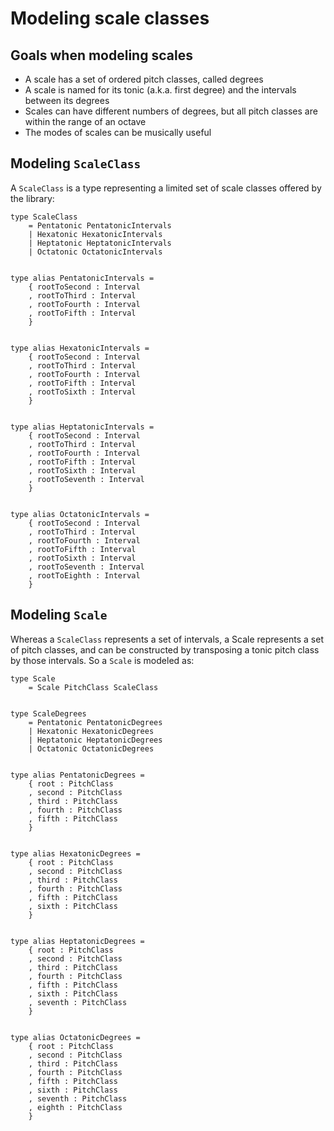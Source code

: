 # Modeling scale classes

## Goals when modeling scales

* A scale has a set of ordered pitch classes, called degrees
* A scale is named for its tonic \(a.k.a. first degree\) and the intervals between its degrees
* Scales can have different numbers of degrees, but all pitch classes are within the range of an octave
* The modes of scales can be musically useful

## Modeling `ScaleClass`

A `ScaleClass` is a type representing a limited set of scale classes offered by the library:

```text
type ScaleClass
    = Pentatonic PentatonicIntervals
    | Hexatonic HexatonicIntervals
    | Heptatonic HeptatonicIntervals
    | Octatonic OctatonicIntervals


type alias PentatonicIntervals =
    { rootToSecond : Interval
    , rootToThird : Interval
    , rootToFourth : Interval
    , rootToFifth : Interval
    }


type alias HexatonicIntervals =
    { rootToSecond : Interval
    , rootToThird : Interval
    , rootToFourth : Interval
    , rootToFifth : Interval
    , rootToSixth : Interval
    }


type alias HeptatonicIntervals =
    { rootToSecond : Interval
    , rootToThird : Interval
    , rootToFourth : Interval
    , rootToFifth : Interval
    , rootToSixth : Interval
    , rootToSeventh : Interval
    }


type alias OctatonicIntervals =
    { rootToSecond : Interval
    , rootToThird : Interval
    , rootToFourth : Interval
    , rootToFifth : Interval
    , rootToSixth : Interval
    , rootToSeventh : Interval
    , rootToEighth : Interval
    }
```

## Modeling `Scale`

Whereas a `ScaleClass` represents a set of intervals, a Scale represents a set of pitch classes, and can be constructed by transposing a tonic pitch class by those intervals. So a `Scale` is modeled as:

```text
type Scale
    = Scale PitchClass ScaleClass


type ScaleDegrees
    = Pentatonic PentatonicDegrees
    | Hexatonic HexatonicDegrees
    | Heptatonic HeptatonicDegrees
    | Octatonic OctatonicDegrees


type alias PentatonicDegrees =
    { root : PitchClass
    , second : PitchClass
    , third : PitchClass
    , fourth : PitchClass
    , fifth : PitchClass
    }


type alias HexatonicDegrees =
    { root : PitchClass
    , second : PitchClass
    , third : PitchClass
    , fourth : PitchClass
    , fifth : PitchClass
    , sixth : PitchClass
    }


type alias HeptatonicDegrees =
    { root : PitchClass
    , second : PitchClass
    , third : PitchClass
    , fourth : PitchClass
    , fifth : PitchClass
    , sixth : PitchClass
    , seventh : PitchClass
    }


type alias OctatonicDegrees =
    { root : PitchClass
    , second : PitchClass
    , third : PitchClass
    , fourth : PitchClass
    , fifth : PitchClass
    , sixth : PitchClass
    , seventh : PitchClass
    , eighth : PitchClass
    }
```

